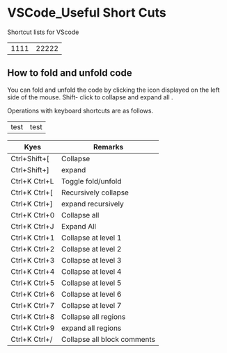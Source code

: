 # VSCode_Useful Short Cuts
 Shortcut lists for VScode


|||
|-|-|
| 1111 | 22222


## How to fold and unfold code

You can fold and unfold the code by clicking the icon displayed on the left side of the mouse. Shift- click to collapse and expand all .

Operations with keyboard shortcuts are as follows.

|||
|-|-|
test | test |




| Kyes |    Remarks |
|-|-|
| Ctrl+Shift+[ | Collapse
Ctrl+Shift+] | expand
Ctrl+K Ctrl+L | Toggle fold/unfold
Ctrl+K Ctrl+[ | Recursively collapse
Ctrl+K Ctrl+] | expand recursively
Ctrl+K Ctrl+0 | Collapse all
Ctrl+K Ctrl+J | Expand All
Ctrl+K Ctrl+1 | Collapse at level 1
Ctrl+K Ctrl+2 | Collapse at level 2
Ctrl+K Ctrl+3 | Collapse at level 3
Ctrl+K Ctrl+4 | Collapse at level 4
Ctrl+K Ctrl+5 | Collapse at level 5
Ctrl+K Ctrl+6 | Collapse at level 6
Ctrl+K Ctrl+7 | Collapse at level 7
Ctrl+K Ctrl+8 | Collapse all regions
Ctrl+K Ctrl+9 | expand all regions
Ctrl+K Ctrl+/ | Collapse all block comments
